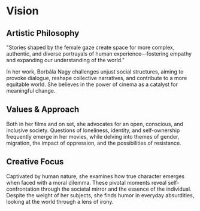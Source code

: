 # Vision

## Artistic Philosophy

"Stories shaped by the female gaze create space for more complex, authentic, and diverse portrayals of human experience—fostering empathy and expanding our understanding of the world."

In her work, Borbála Nagy challenges unjust social structures, aiming to provoke dialogue, reshape collective narratives, and contribute to a more equitable world. She believes in the power of cinema as a catalyst for meaningful change.

## Values & Approach

Both in her films and on set, she advocates for an open, conscious, and inclusive society. Questions of loneliness, identity, and self-ownership frequently emerge in her movies, while delving into themes of gender, migration, the impact of oppression, and the possibilities of resistance.

## Creative Focus

Captivated by human nature, she examines how true character emerges when faced with a moral dilemma. These pivotal moments reveal self-confrontation through the societal mirror and the essence of the individual. Despite the weight of her subjects, she finds humor in everyday absurdities, looking at the world through a lens of irony.
